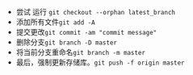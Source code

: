 * 尝试 运行 `git checkout --orphan latest_branch`
* 添加所有文件`git add -A`
* 提交更改`git commit -am "commit message"`
* 删除分支`git branch -D master`
* 将当前分支重命名`git branch -m master`
* 最后，强制更新存储库。`git push -f origin master`

